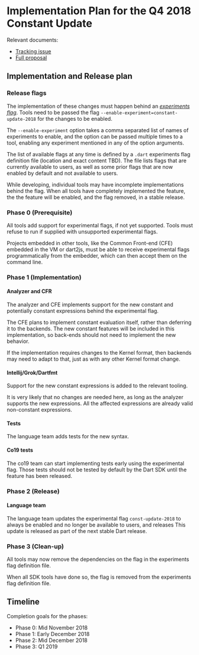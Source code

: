 # Implementation Plan for the Q4 2018 Constant Update

Relevant documents:
 - [Tracking issue](https://github.com/dart-lang/language/issues/60)
 - [Full proposal](https://github.com/dart-lang/language/blob/master/accepted/future-releases/constant-update-2018/feature-specification.md)

## Implementation and Release plan

### Release flags

The implementation of these changes must happen behind an [*experiments flag*](https://github.com/dart-lang/sdk/blob/master/docs/process/experimental-flags.md).
Tools need to be passed the flag `--enable-experiment=constant-update-2018`
for the changes to be enabled.

The `--enable-experiment` option takes a comma separated list of names of experiments
to enable, and the option can be passed multiple times to a tool, 
enabling any experiment mentioned in any of the option arguments.

The list of available flags at any time is defined by a 
`.dart` experiments flag definition file (location and exact content TBD).
The file lists flags that are currently available to users, 
as well as some prior flags that are now enabled by default and not available 
to users.

While developing, individual tools may have incomplete implementations behind the flag.
When all tools have completely implemented the feature,
the the feature will be enabled, and the flag removed, in a stable release.


### Phase 0 (Prerequisite)

All tools add support for experimental flags, if not yet supported.
Tools must refuse to run if supplied with unsupported experimental flags.

Projects embedded in other tools, like the Common Front-end (CFE) embedded in the VM or dart2js,
must be able to receive experimental flags programmatically from the embedder, 
which can then accept them on the command line.

### Phase 1 (Implementation)

#### Analyzer and CFR 
The analyzer and CFE implements support for the new constant and potentially constant expressions
behind the experimental flag.

The CFE plans to implement constant evaluation itself, rather than deferring it to the 
backends. The new constant features will be included in this implementation,
so back-ends should not need to implement the new behavior.

If the implementation requires changes to the Kernel format, then backends may need to adapt to that,
just as with any other Kernel format change.

#### Intellij/Grok/Dartfmt

Support for the new constant expressions is added to the relevant tooling.

It is very likely that no changes are needed here, 
as long as the analyzer supports the new expressions.
All the affected expressions are already valid non-constant expressions.

#### Tests

The language team adds tests for the new syntax.

#### Co19 tests

The co19 team can start implementing tests early using the experimental
flag. 
Those tests should not be tested by default by the Dart SDK until the
feature has been released.

### Phase 2 (Release)

#### Language team

The language team updates the experimental flag `const-update-2018` to
always be enabled and no longer be available to users, and releases
This update is released as part of the next stable Dart release.

### Phase 3 (Clean-up)

All tools may now remove the dependencies on the flag in
the experiments flag definition file.

When all SDK tools have done so, 
the flag is removed from the experiments flag definition file.

## Timeline

Completion goals for the phases:

- Phase 0: Mid November 2018
- Phase 1: Early December 2018
- Phase 2: Mid December 2018
- Phase 3: Q1 2019
